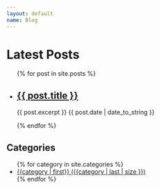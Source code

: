 ```yaml
---
layout: default
name: Blog
---
```


<h1>Latest Posts</h1>

<ul>
  {% for post in site.posts %}
    <li>
      <h2><a href="https://ivanhanigan.github.io/Ivan-Hanigan-CV{{ post.url }}">{{  post.title }}</a></h2> 
      <!-- <h2><a href="{{ post.url }}">{{  post.title }}</a></h2> -->
      {{ post.excerpt }}
      {{ post.date | date_to_string }}
<P></P>
    </li>
  {% endfor %}
  

</ul>

<h2 class="widget-title">Categories</h2>
<ul>
{% for category in site.categories %}
<li><a href="{{category | first}}">{{category | first}} ({{category | last | size }})</a></li>
{% endfor %}
</ul>
